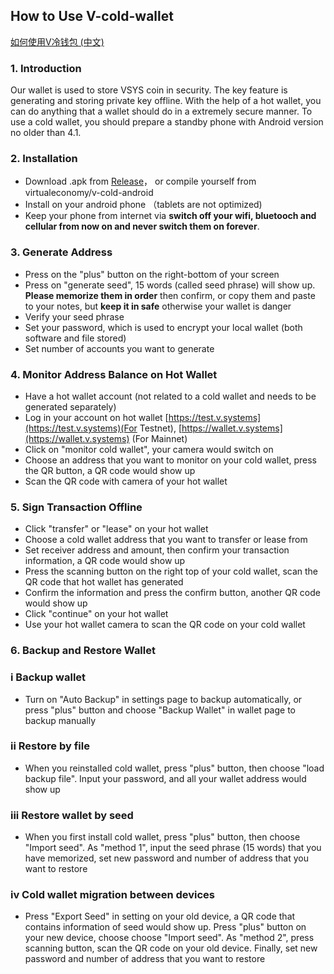 
How to Use V-cold-wallet
---
[如何使用V冷钱包 (中文)](https://vsys.readthedocs.io/en/latest/coldwalletcn.html)


### 1. Introduction
Our wallet is used to store VSYS coin in security. The key feature is generating and storing private key offline. With the help of a hot wallet, you can do anything that a wallet should do in a extremely secure manner. To use a cold wallet, you should prepare a standby phone with Android version no older than 4.1.


### 2. Installation
* Download .apk from 
[Release](https://github.com/virtualeconomy/v-cold-android/releases)，
or compile yourself from virtualeconomy/v-cold-android 
* Install on your android phone （tablets are not optimized)
* Keep your phone from internet via **switch off your wifi, bluetooch and cellular from now on and never switch them on forever**.


### 3. Generate Address
* Press on the "plus" button on the right-bottom of your screen
* Press on "generate seed", 15 words (called seed phrase) will show up. **Please memorize them in order** then confirm, or copy them and paste to your notes, but **keep it in safe** otherwise your wallet is danger
* Verify your seed phrase
* Set your password, which is used to encrypt your local wallet (both software and file stored)
* Set number of accounts you want to generate 


### 4. Monitor Address Balance on Hot Wallet
* Have a hot wallet account (not related to a cold wallet and needs to be generated separately)
* Log in your account on hot wallet 
[https://test.v.systems](https://test.v.systems)(For Testnet),
[https://wallet.v.systems](https://wallet.v.systems) (For Mainnet)
* Click on "monitor cold wallet", your camera would switch on 
* Choose an address that you want to monitor on your cold wallet, press the QR button, a QR code would show up
* Scan the QR code with camera of your hot wallet 


### 5. Sign Transaction Offline
* Click "transfer" or "lease" on your hot wallet
* Choose a cold wallet address that you want to transfer or lease from
* Set receiver address and amount, then confirm your transaction information, a QR code would show up
* Press the scanning button on the right top of your cold wallet, scan the QR code that hot wallet has generated
* Confirm the information and press the confirm button, another QR code would show up
* Click "continue" on your hot wallet
* Use your hot wallet camera to scan the QR code on your cold wallet


### 6. Backup and Restore Wallet
### i Backup wallet
* Turn on "Auto Backup" in settings page to backup automatically, or press "plus" button and choose "Backup Wallet" in wallet page to backup manually


### ii Restore by file
* When you reinstalled cold wallet, press "plus" button, then choose "load backup file". Input your password, and all your wallet address would show up


### iii Restore wallet by seed 
* When you first install cold wallet, press "plus" button, then choose "Import seed". As "method 1", input the seed phrase (15 words) that you have memorized, set new password and number of address that you want to restore


### iv Cold wallet migration between devices
* Press "Export Seed" in setting on your old device, a QR code that contains information of seed would show up. Press "plus" button on your new device, choose choose "Import seed". As "method 2", press scanning button, scan the QR code on your old device. Finally, set new password and number of address that you want to restore
